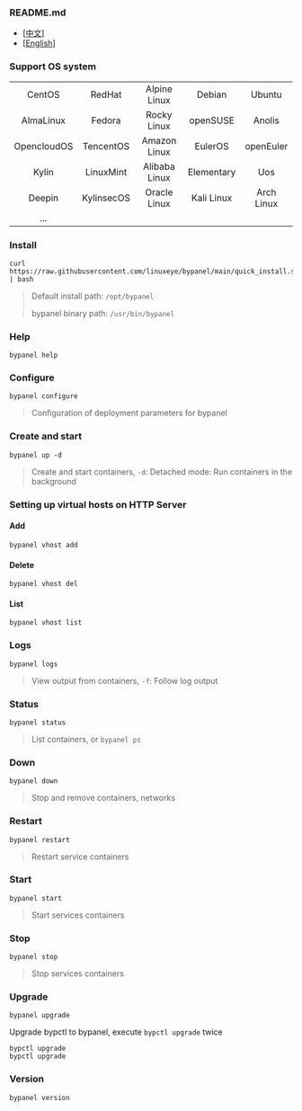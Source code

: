 ### README.md
* [<a href="README-CN.md">中文</a>]
* [<a href="README.md">English</a>]

### Support OS system
|             |            |               |            |            |
|:-----------:|:----------:|:-------------:|:----------:|:----------:|
| CentOS      | RedHat     | Alpine Linux  | Debian     | Ubuntu     |
| AlmaLinux   | Fedora     | Rocky Linux   | openSUSE   | Anolis     |
| OpencloudOS | TencentOS  | Amazon Linux  | EulerOS    | openEuler  |
| Kylin       | LinuxMint  | Alibaba Linux | Elementary | Uos        |
| Deepin      | KylinsecOS | Oracle Linux  | Kali Linux | Arch Linux |
| ...         |            |               |            |            |


### Install
```
curl https://raw.githubusercontent.com/linuxeye/bypanel/main/quick_install.sh | bash
```
> Default install path: `/opt/bypanel`
>
> bypanel binary path: `/usr/bin/bypanel`

### Help
```
bypanel help
```

### Configure
```
bypanel configure
```
> Configuration of deployment parameters for bypanel

### Create and start
```
bypanel up -d
```
> Create and start containers, `-d`: Detached mode: Run containers in the background

### Setting up virtual hosts on HTTP Server
#### Add
```
bypanel vhost add
```
#### Delete
```
bypanel vhost del
```
#### List
```
bypanel vhost list
```

### Logs
```
bypanel logs
```
> View output from containers, `-f`: Follow log output

### Status
```
bypanel status
```
> List containers, or `bypanel ps`

### Down
```
bypanel down
```
> Stop and remove containers, networks

### Restart
```
bypanel restart
```
> Restart service containers

### Start
```
bypanel start
```
> Start services containers

### Stop
```
bypanel stop
```
> Stop services containers

### Upgrade
```
bypanel upgrade
```
Upgrade bypctl to bypanel, execute `bypctl upgrade` twice
```
bypctl upgrade
bypctl upgrade
```

### Version
```
bypanel version
```
